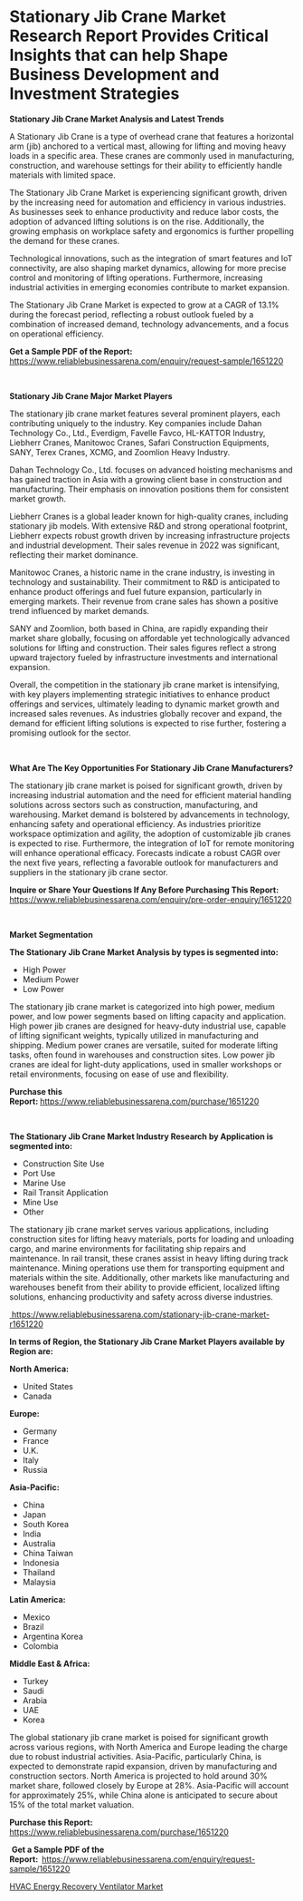 <p><h1>Stationary Jib Crane Market Research Report Provides Critical Insights that can help Shape Business Development and Investment Strategies</h1></p><p><strong>Stationary Jib Crane Market Analysis and Latest Trends</strong></p>
<p><p>A Stationary Jib Crane is a type of overhead crane that features a horizontal arm (jib) anchored to a vertical mast, allowing for lifting and moving heavy loads in a specific area. These cranes are commonly used in manufacturing, construction, and warehouse settings for their ability to efficiently handle materials with limited space. </p><p>The Stationary Jib Crane Market is experiencing significant growth, driven by the increasing need for automation and efficiency in various industries. As businesses seek to enhance productivity and reduce labor costs, the adoption of advanced lifting solutions is on the rise. Additionally, the growing emphasis on workplace safety and ergonomics is further propelling the demand for these cranes. </p><p>Technological innovations, such as the integration of smart features and IoT connectivity, are also shaping market dynamics, allowing for more precise control and monitoring of lifting operations. Furthermore, increasing industrial activities in emerging economies contribute to market expansion. </p><p>The Stationary Jib Crane Market is expected to grow at a CAGR of 13.1% during the forecast period, reflecting a robust outlook fueled by a combination of increased demand, technology advancements, and a focus on operational efficiency.</p></p>
<p><strong>Get a Sample PDF of the Report:&nbsp;</strong> <a href="https://www.reliablebusinessarena.com/enquiry/request-sample/1651220?utm_campaign=2279&utm_medium=2&utm_source=Github&utm_content=ia&utm_term=17022025&utm_id=stationary-jib-crane">https://www.reliablebusinessarena.com/enquiry/request-sample/1651220</a></p>
<p>&nbsp;</p>
<p><strong>Stationary Jib Crane Major Market Players</strong></p>
<p><p>The stationary jib crane market features several prominent players, each contributing uniquely to the industry. Key companies include Dahan Technology Co., Ltd., Everdigm, Favelle Favco, HL-KATTOR Industry, Liebherr Cranes, Manitowoc Cranes, Safari Construction Equipments, SANY, Terex Cranes, XCMG, and Zoomlion Heavy Industry.</p><p>Dahan Technology Co., Ltd. focuses on advanced hoisting mechanisms and has gained traction in Asia with a growing client base in construction and manufacturing. Their emphasis on innovation positions them for consistent market growth.</p><p>Liebherr Cranes is a global leader known for high-quality cranes, including stationary jib models. With extensive R&D and strong operational footprint, Liebherr expects robust growth driven by increasing infrastructure projects and industrial development. Their sales revenue in 2022 was significant, reflecting their market dominance.</p><p>Manitowoc Cranes, a historic name in the crane industry, is investing in technology and sustainability. Their commitment to R&D is anticipated to enhance product offerings and fuel future expansion, particularly in emerging markets. Their revenue from crane sales has shown a positive trend influenced by market demands.</p><p>SANY and Zoomlion, both based in China, are rapidly expanding their market share globally, focusing on affordable yet technologically advanced solutions for lifting and construction. Their sales figures reflect a strong upward trajectory fueled by infrastructure investments and international expansion.</p><p>Overall, the competition in the stationary jib crane market is intensifying, with key players implementing strategic initiatives to enhance product offerings and services, ultimately leading to dynamic market growth and increased sales revenues. As industries globally recover and expand, the demand for efficient lifting solutions is expected to rise further, fostering a promising outlook for the sector.</p></p>
<p>&nbsp;</p>
<p><strong>What Are The Key Opportunities For Stationary Jib Crane Manufacturers?</strong></p>
<p><p>The stationary jib crane market is poised for significant growth, driven by increasing industrial automation and the need for efficient material handling solutions across sectors such as construction, manufacturing, and warehousing. Market demand is bolstered by advancements in technology, enhancing safety and operational efficiency. As industries prioritize workspace optimization and agility, the adoption of customizable jib cranes is expected to rise. Furthermore, the integration of IoT for remote monitoring will enhance operational efficacy. Forecasts indicate a robust CAGR over the next five years, reflecting a favorable outlook for manufacturers and suppliers in the stationary jib crane sector.</p></p>
<p><strong>Inquire or Share Your Questions If Any Before Purchasing This Report:</strong> <a href="https://www.reliablebusinessarena.com/enquiry/pre-order-enquiry/1651220?utm_campaign=2279&utm_medium=2&utm_source=Github&utm_content=ia&utm_term=17022025&utm_id=stationary-jib-crane">https://www.reliablebusinessarena.com/enquiry/pre-order-enquiry/1651220</a></p>
<p>&nbsp;</p>
<p><strong>Market Segmentation</strong></p>
<p><strong>The Stationary Jib Crane Market Analysis by types is segmented into:</strong></p>
<p><ul><li>High Power</li><li>Medium Power</li><li>Low Power</li></ul></p>
<p><p>The stationary jib crane market is categorized into high power, medium power, and low power segments based on lifting capacity and application. High power jib cranes are designed for heavy-duty industrial use, capable of lifting significant weights, typically utilized in manufacturing and shipping. Medium power cranes are versatile, suited for moderate lifting tasks, often found in warehouses and construction sites. Low power jib cranes are ideal for light-duty applications, used in smaller workshops or retail environments, focusing on ease of use and flexibility.</p></p>
<p><strong>Purchase this Report:&nbsp;</strong><a href="https://www.reliablebusinessarena.com/purchase/1651220?utm_campaign=2279&utm_medium=2&utm_source=Github&utm_content=ia&utm_term=17022025&utm_id=stationary-jib-crane">https://www.reliablebusinessarena.com/purchase/1651220</a></p>
<p>&nbsp;</p>
<p><strong>The Stationary Jib Crane Market Industry Research by Application is segmented into:</strong></p>
<p><ul><li>Construction Site Use</li><li>Port Use</li><li>Marine Use</li><li>Rail Transit Application</li><li>Mine Use</li><li>Other</li></ul></p>
<p><p>The stationary jib crane market serves various applications, including construction sites for lifting heavy materials, ports for loading and unloading cargo, and marine environments for facilitating ship repairs and maintenance. In rail transit, these cranes assist in heavy lifting during track maintenance. Mining operations use them for transporting equipment and materials within the site. Additionally, other markets like manufacturing and warehouses benefit from their ability to provide efficient, localized lifting solutions, enhancing productivity and safety across diverse industries.</p></p>
<p><a href="https://www.reliablebusinessarena.com/stationary-jib-crane-market-r1651220?utm_campaign=2279&utm_medium=2&utm_source=Github&utm_content=ia&utm_term=17022025&utm_id=stationary-jib-crane">&nbsp;https://www.reliablebusinessarena.com/stationary-jib-crane-market-r1651220</a></p>
<p><strong>In terms of Region, the Stationary Jib Crane Market Players available by Region are:</strong></p>
<p>
    <p> <strong> North America: </strong>
        <ul>
            <li>United States</li>
            <li>Canada</li>
        </ul>
        </p> 
    <p> <strong> Europe: </strong>
        <ul>
            <li>Germany</li>
            <li>France</li>
            <li>U.K.</li>
            <li>Italy</li>
            <li>Russia</li>
        </ul>
        </p> 
    <p> <strong> Asia-Pacific: </strong>
        <ul>
            <li>China</li>
            <li>Japan</li>
            <li>South Korea</li>
            <li>India</li>
            <li>Australia</li>
            <li>China Taiwan</li>
            <li>Indonesia</li>
            <li>Thailand</li>
            <li>Malaysia</li>
        </ul>
        </p> 
    <p> <strong> Latin America: </strong>
        <ul>
            <li>Mexico</li>
            <li>Brazil</li>
            <li>Argentina Korea</li>
            <li>Colombia</li>
        </ul>
        </p> 
    <p> <strong> Middle East & Africa: </strong>
        <ul>
            <li>Turkey</li>
            <li>Saudi</li>
            <li>Arabia</li>
            <li>UAE</li>
            <li>Korea</li>
        </ul>
    </p>
    </p>
<p><p>The global stationary jib crane market is poised for significant growth across various regions, with North America and Europe leading the charge due to robust industrial activities. Asia-Pacific, particularly China, is expected to demonstrate rapid expansion, driven by manufacturing and construction sectors. North America is projected to hold around 30% market share, followed closely by Europe at 28%. Asia-Pacific will account for approximately 25%, while China alone is anticipated to secure about 15% of the total market valuation.</p></p>
<p><strong>Purchase this Report: </strong><a href="https://www.reliablebusinessarena.com/purchase/1651220?utm_campaign=2279&utm_medium=2&utm_source=Github&utm_content=ia&utm_term=17022025&utm_id=stationary-jib-crane">https://www.reliablebusinessarena.com/purchase/1651220</a></p>
<p>&nbsp;<strong>Get a Sample PDF of the Report:&nbsp;&nbsp;</strong><a href="https://www.reliablebusinessarena.com/enquiry/request-sample/1651220?utm_campaign=2279&utm_medium=2&utm_source=Github&utm_content=ia&utm_term=17022025&utm_id=stationary-jib-crane">https://www.reliablebusinessarena.com/enquiry/request-sample/1651220</a></p>
<p><strong></strong></p>
<p><p><a href="https://github.com/kathiestrine5ty/Market-Research-Report-List-1/blob/main/hvac-energy-recovery-ventilator-market.md?utm_campaign=2279&utm_medium=2&utm_source=Github&utm_content=ia&utm_term=17022025&utm_id=stationary-jib-crane">HVAC Energy Recovery Ventilator Market</a></p></p>